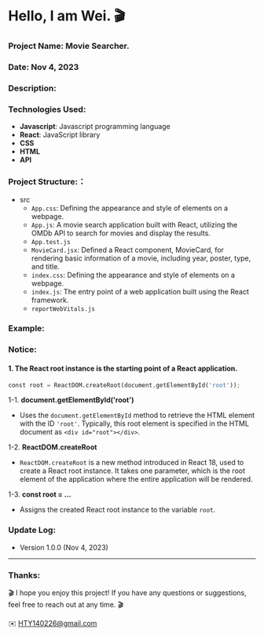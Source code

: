 Hello, I am Wei. 🎬 
======

### Project Name: Movie Searcher.

### Date:  Nov 4, 2023

### Description:

### Technologies Used:
- **Javascript**: Javascript programming language
- **React**: JavaScript library
- **CSS**
- **HTML**
- **API**  

### Project Structure:：
- src
  - `App.css`: Defining the appearance and style of elements on a webpage.
  - `App.js`: A movie search application built with React, utilizing the OMDb API to search for movies and display the results.
  - `App.test.js`
  - `MovieCard.jsx`: Defined a React component, MovieCard, for rendering basic information of a movie, including year, poster, type, and title.
  - `index.css`: Defining the appearance and style of elements on a webpage.
  - `index.js`: The entry point of a web application built using the React framework.
  - `reportWebVitals.js`

### Example:


### Notice:
#### 1. The React root instance is the starting point of a React application.

```python
const root = ReactDOM.createRoot(document.getElementById('root'));
```

1-1. **document.getElementById('root')**

- Uses the `document.getElementById` method to retrieve the HTML element with the ID `'root'`. Typically, this root element is specified in the HTML document as `<div id="root"></div>`.

1-2. **ReactDOM.createRoot**

- `ReactDOM.createRoot` is a new method introduced in React 18, used to create a React root instance. It takes one parameter, which is the root element of the application where the entire application will be rendered.

1-3. **const root = ...**

- Assigns the created React root instance to the variable `root`.

### Update Log:
- Version 1.0.0 (Nov 4, 2023)

***
### Thanks:

🎬 I hope you enjoy this project! If you have any questions or suggestions, feel free to reach out at any time. 🎬 

✉️ HTY140226@gmail.com

